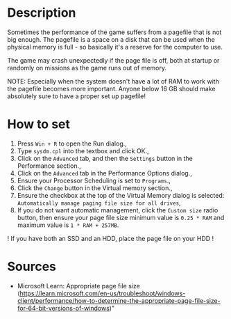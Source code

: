 # Description
Sometimes the performance of the game suffers from a pagefile that is not big enough. The pagefile is a space on a disk that can be used when the physical memory is full - so basically it's a reserve for the computer to use.

The game may crash unexpectedly if the page file is off, both at startup or randomly on missions as the game runs out of memory.

NOTE: Especially when the system doesn't have a lot of RAM to work with the pagefile becomes more important. Anyone below 16 GB should make absolutely sure to have a proper set up pagefile!
# How to set
1. Press `Win + R` to open the Run dialog.,
2. Type `sysdm.cpl` into the textbox and click OK.,
3. Click on the `Advanced` tab, and then the `Settings` button in the Performance section.,
4. Click on the `Advanced` tab in the Performance Options dialog.,
5. Ensure your Processor Scheduling is set to `Programs`.,
6. Click the `Change` button in the Virtual memory section.,
7. Ensure the checkbox at the top of the Virtual Memory dialog is selected: `Automatically manage paging file size for all drives`,
8. If you do not want automatic management, click the `Custom size` radio button, then ensure your page file size minimum value is `0.25 * RAM` and maximum value is `1 * RAM + 257MB`.

! If you have both an SSD and an HDD, place the page file on your HDD !
# Sources
- Microsoft Learn: Appropriate page file size (https://learn.microsoft.com/en-us/troubleshoot/windows-client/performance/how-to-determine-the-appropriate-page-file-size-for-64-bit-versions-of-windows)"